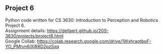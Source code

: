 ## Project 6

Python code written for CS 3630: Introduction to Perception and Robotics Project 6.  
Assignment details: https://dellaert.github.io/20S-3630/projects/project6.html  
Google Collab: https://colab.research.google.com/drive/1WxhraotboF-YO_PMtvn6iXjR8D2pzSxq  
